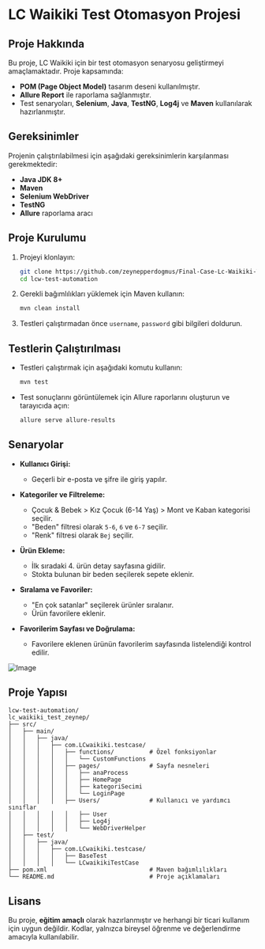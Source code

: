 
# LC Waikiki Test Otomasyon Projesi

## Proje Hakkında
Bu proje, LC Waikiki için bir test otomasyon senaryosu geliştirmeyi amaçlamaktadır. Proje kapsamında:
- **POM (Page Object Model)** tasarım deseni kullanılmıştır.
- **Allure Report** ile raporlama sağlanmıştır.
- Test senaryoları, **Selenium**, **Java**, **TestNG**, **Log4j** ve **Maven** kullanılarak hazırlanmıştır.


## Gereksinimler
Projenin çalıştırılabilmesi için aşağıdaki gereksinimlerin karşılanması gerekmektedir:
- **Java JDK 8+**
- **Maven**
- **Selenium WebDriver**
- **TestNG**
- **Allure** raporlama aracı

## Proje Kurulumu
1. Projeyi klonlayın:
   ```bash
   git clone https://github.com/zeynepperdogmus/Final-Case-Lc-Waikiki-Test.git
   cd lcw-test-automation
   ```  
2. Gerekli bağımlılıkları yüklemek için Maven kullanın:
   ```bash
   mvn clean install
   ```  
3. Testleri çalıştırmadan önce `username`, `password` gibi bilgileri doldurun.

## Testlerin Çalıştırılması
- Testleri çalıştırmak için aşağıdaki komutu kullanın:
  ```bash
  mvn test
  ```  
- Test sonuçlarını görüntülemek için Allure raporlarını oluşturun ve tarayıcıda açın:
  ```bash
  allure serve allure-results
  ```

## Senaryolar
- **Kullanıcı Girişi:**
    - Geçerli bir e-posta ve şifre ile giriş yapılır.

- **Kategoriler ve Filtreleme:**
    - Çocuk & Bebek > Kız Çocuk (6-14 Yaş) > Mont ve Kaban kategorisi seçilir.
    - "Beden" filtresi olarak `5-6`, `6` ve `6-7` seçilir.
    - "Renk" filtresi olarak `Bej` seçilir.

- **Ürün Ekleme:**
    - İlk sıradaki 4. ürün detay sayfasına gidilir.
    - Stokta bulunan bir beden seçilerek sepete eklenir.

- **Sıralama ve Favoriler:**
    - "En çok satanlar" seçilerek ürünler sıralanır.
    - Ürün favorilere eklenir.

- **Favorilerim Sayfası ve Doğrulama:**
    - Favorilere eklenen ürünün favorilerim sayfasında listelendiği kontrol edilir.

![Image](https://github.com/user-attachments/assets/02a94b5f-6b3b-418e-b2cd-43f1f90f41ba)

## Proje Yapısı
```plaintext
lcw-test-automation/
lc_waikiki_test_zeynep/
├── src/
│   ├── main/
│   │   ├── java/
│   │   │   ├── com.LCwaikiki.testcase/
│   │   │   │   ├── functions/          # Özel fonksiyonlar
│   │   │   │   │   └── CustomFunctions
│   │   │   │   ├── pages/              # Sayfa nesneleri
│   │   │   │   │   ├── anaProcess
│   │   │   │   │   ├── HomePage
│   │   │   │   │   ├── kategoriSecimi
│   │   │   │   │   └── LoginPage
│   │   │   │   ├── Users/              # Kullanıcı ve yardımcı sınıflar
│   │   │   │   │   ├── User
│   │   │   │   │   ├── Log4j
│   │   │   │   │   └── WebDriverHelper
│   ├── test/
│   │   ├── java/
│   │   │   ├── com.LCwaikiki.testcase/
│   │   │   │   ├── BaseTest
│   │   │   │   └── LCwaikikiTestCase
├── pom.xml                             # Maven bağımlılıkları
└── README.md                           # Proje açıklamaları

```


## Lisans
Bu proje, **eğitim amaçlı** olarak hazırlanmıştır ve herhangi bir ticari kullanım için uygun değildir. Kodlar, yalnızca bireysel öğrenme ve değerlendirme amacıyla kullanılabilir.  

